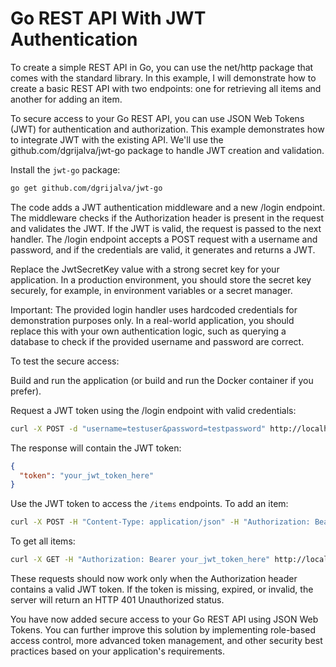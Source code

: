 # Go REST API With JWT Authentication

To create a simple REST API in Go, you can use the net/http package that comes with the standard library. In this example, I will demonstrate how to create a basic REST API with two endpoints: one for retrieving all items and another for adding an item.

To secure access to your Go REST API, you can use JSON Web Tokens (JWT) for authentication and authorization. This example demonstrates how to integrate JWT with the existing API. We'll use the github.com/dgrijalva/jwt-go package to handle JWT creation and validation.

Install the `jwt-go` package:
```bash
go get github.com/dgrijalva/jwt-go
```

The code adds a JWT authentication middleware and a new /login endpoint. The middleware checks if the Authorization header is present in the request and validates the JWT. If the JWT is valid, the request is passed to the next handler. The /login endpoint accepts a POST request with a username and password, and if the credentials are valid, it generates and returns a JWT.

Replace the JwtSecretKey value with a strong secret key for your application. In a production environment, you should store the secret key securely, for example, in environment variables or a secret manager.

Important: The provided login handler uses hardcoded credentials for demonstration purposes only. In a real-world application, you should replace this with your own authentication logic, such as querying a database to check if the provided username and password are correct.

To test the secure access:

Build and run the application (or build and run the Docker container if you prefer).

Request a JWT token using the /login endpoint with valid credentials:
```bash
curl -X POST -d "username=testuser&password=testpassword" http://localhost:8080/login
```

The response will contain the JWT token:
```json
{
  "token": "your_jwt_token_here"
}
```

Use the JWT token to access the `/items` endpoints. To add an item:
```bash
curl -X POST -H "Content-Type: application/json" -H "Authorization: Bearer your_jwt_token_here" -d '{"name": "item1"}' http://localhost:8080/items
```
To get all items:
```bash
curl -X GET -H "Authorization: Bearer your_jwt_token_here" http://localhost:8080/items
```

These requests should now work only when the Authorization header contains a valid JWT token. If the token is missing, expired, or invalid, the server will return an HTTP 401 Unauthorized status.

You have now added secure access to your Go REST API using JSON Web Tokens. You can further improve this solution by implementing role-based access control, more advanced token management, and other security best practices based on your application's requirements.
